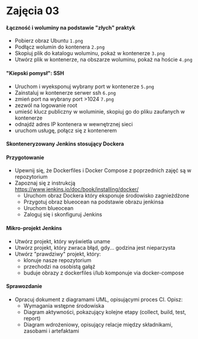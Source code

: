 # Zajęcia 03

#### Łączność i woluminy na podstawie "złych" praktyk

* Pobierz obraz Ubuntu `1.png`
* Podłącz wolumin do kontenera `2.png`
* Skopiuj plik do katalogu woluminu, pokaż w kontenerze `3.png`
* Utwórz plik w kontenerze, na obszarze woluminu, pokaż na hoście `4.png`

#### "Kiepski pomysł": SSH
* Uruchom i wyeksponuj wybrany port w kontenerze `5.png`
* Zainstaluj w kontenerze serwer ssh `6.png`
* zmień port na wybrany port >1024 `7.png`
* zezwól na logowanie root
* umieść klucz publiczny w woluminie, skopiuj go do pliku zaufanych w kontenerze
* odnajdź adres IP kontenera w wewnętrznej sieci
* uruchom usługę, połącz się z kontenerem

#### Skonteneryzowany Jenkins stosujący Dockera

#### Przygotowanie
* Upewnij się, że Dockerfiles i Docker Compose z poprzednich zajęć są w repozytorium
* Zapoznaj się z instrukcją https://www.jenkins.io/doc/book/installing/docker/
    * Uruchom obraz Dockera który eksponuje środowisko zagnieżdżone
    * Przygotuj obraz blueocean na podstawie obrazu jenkinsa
    * Uruchom blueocean
    * Zaloguj się i skonfiguruj Jenkins

#### Mikro-projekt Jenkins
* Utwórz projekt, który wyświetla uname
* Utwórz projekt, który zwraca błąd, gdy... godzina jest nieparzysta
* Utwórz "prawdziwy" projekt, który:
    * klonuje nasze repozytorium
    * przechodzi na osobistą gałąź
    * buduje obrazy z dockerfiles i/lub komponuje via docker-compose

#### Sprawozdanie
* Opracuj dokument z diagramami UML, opisującymi proces CI. Opisz:
    * Wymagania wstępne środowiska
    * Diagram aktywności, pokazujący kolejne etapy (collect, build, test, report)
    * Diagram wdrożeniowy, opisujący relacje między składnikami, zasobami i artefaktami
